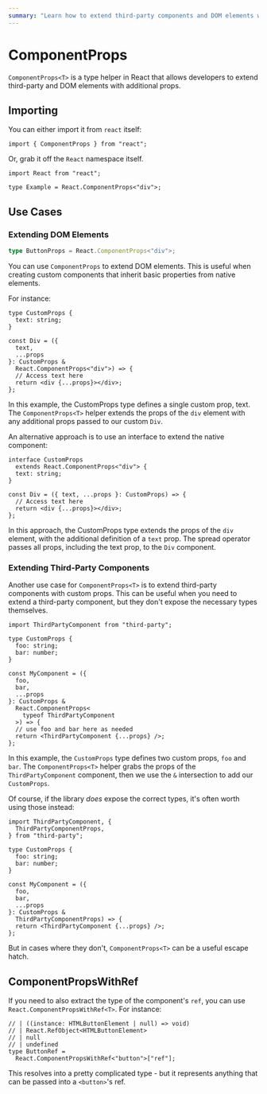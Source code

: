 ```yaml
---
summary: "Learn how to extend third-party components and DOM elements with custom props in React using ComponentProps<T>."
---
```


# ComponentProps<T>

`ComponentProps<T>` is a type helper in React that allows developers to extend third-party and DOM elements with additional props.

## Importing

You can either import it from `react` itself:

```tsx
import { ComponentProps } from "react";
```

Or, grab it off the `React` namespace itself.

```tsx
import React from "react";

type Example = React.ComponentProps<"div">;
```

## Use Cases

### Extending DOM Elements

```typescript
type ButtonProps = React.ComponentProps<"div">;
```

You can use `ComponentProps` to extend DOM elements. This is useful when creating custom components that inherit basic properties from native elements.

For instance:

```tsx
type CustomProps {
  text: string;
}

const Div = ({
  text,
  ...props
}: CustomProps &
  React.ComponentProps<"div">) => {
  // Access text here
  return <div {...props}></div>;
};
```

In this example, the CustomProps type defines a single custom prop, text. The `ComponentProps<T>` helper extends the props of the `div` element with any additional props passed to our custom `Div`.

An alternative approach is to use an interface to extend the native component:

```tsx
interface CustomProps
  extends React.ComponentProps<"div"> {
  text: string;
}

const Div = ({ text, ...props }: CustomProps) => {
  // Access text here
  return <div {...props}></div>;
};
```

In this approach, the CustomProps type extends the props of the `div` element, with the additional definition of a `text` prop. The spread operator passes all props, including the text prop, to the `Div` component.

### Extending Third-Party Components

Another use case for `ComponentProps<T>` is to extend third-party components with custom props. This can be useful when you need to extend a third-party component, but they don't expose the necessary types themselves.

```tsx
import ThirdPartyComponent from "third-party";

type CustomProps {
  foo: string;
  bar: number;
}

const MyComponent = ({
  foo,
  bar,
  ...props
}: CustomProps &
  React.ComponentProps<
    typeof ThirdPartyComponent
  >) => {
  // use foo and bar here as needed
  return <ThirdPartyComponent {...props} />;
};
```

In this example, the `CustomProps` type defines two custom props, `foo` and `bar`. The `ComponentProps<T>` helper grabs the props of the `ThirdPartyComponent` component, then we use the `&` intersection to add our `CustomProps`.

Of course, if the library _does_ expose the correct types, it's often worth using those instead:

```tsx
import ThirdPartyComponent, {
  ThirdPartyComponentProps,
} from "third-party";

type CustomProps {
  foo: string;
  bar: number;
}

const MyComponent = ({
  foo,
  bar,
  ...props
}: CustomProps &
  ThirdPartyComponentProps) => {
  return <ThirdPartyComponent {...props} />;
};
```

But in cases where they don't, `ComponentProps<T>` can be a useful escape hatch.

## ComponentPropsWithRef

If you need to also extract the type of the component's `ref`, you can use `React.ComponentPropsWithRef<T>`. For instance:

```tsx
// | ((instance: HTMLButtonElement | null) => void)
// | React.RefObject<HTMLButtonElement>
// | null
// | undefined
type ButtonRef =
  React.ComponentPropsWithRef<"button">["ref"];
```

This resolves into a pretty complicated type - but it represents anything that can be passed into a `<button>`'s ref.
